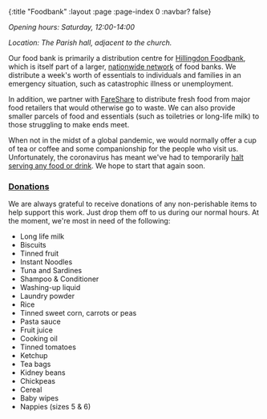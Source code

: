 {:title "Foodbank"
 :layout :page
 :page-index 0
 :navbar? false}

*Opening hours: Saturday, 12:00-14:00*

*Location: The Parish hall, adjacent to the church.*

Our food bank is primarily a distribution centre for [Hillingdon Foodbank](https://hillingdon.foodbank.org.uk/), which is itself part of a larger, [nationwide network](https://www.trusselltrust.org/) of food banks. We distribute a week's worth of essentials to individuals and families in an emergency situation, such as catastrophic illness or unemployment.

In addition, we partner with [FareShare](https://fareshare.org.uk/) to distribute fresh food from major food retailers that would otherwise go to waste. We can also provide smaller parcels of food and essentials (such as toiletries or long-life milk) to those struggling to make ends meet.

When not in the midst of a global pandemic, we would normally offer a cup of tea or coffee and some companionship for the people who visit us. Unfortunately, the coronavirus has meant we've had to temporarily [halt serving any food or drink](../../posts-output/2020-03-21-foodbank-changes/). We hope to start that again soon.

### [Donations](#donations)

We are always grateful to receive donations of any non-perishable items to help support this work. Just drop them off to us during our normal hours. At the moment, we're most in need of the following:

 * Long life milk
 * Biscuits
 * Tinned fruit
 * Instant Noodles
 * Tuna and Sardines
 * Shampoo & Conditioner
 * Washing-up liquid
 * Laundry powder
 * Rice
 * Tinned sweet corn, carrots or peas
 * Pasta sauce
 * Fruit juice
 * Cooking oil
 * Tinned tomatoes
 * Ketchup
 * Tea bags
 * Kidney beans
 * Chickpeas
 * Cereal
 * Baby wipes
 * Nappies (sizes 5 & 6)
